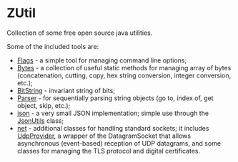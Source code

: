 # ZUtil

Collection of some free open source java utilities.

Some of the included tools are:
* [Flags](https://github.com/zooutil/zooutil/blob/main/src/org/zoolu/util/Flags.java) - a simple tool for managing command line options;
* [Bytes](https://github.com/zooutil/zooutil/blob/main/src/org/zoolu/util/Bytes.java) - a collection of useful static methods for managing array of bytes (concatenation, cutting, copy, hex string conversion, integer conversion, etc.);
* [BitString](https://github.com/zooutil/zooutil/blob/main/src/org/zoolu/util/BitString.java) - invariant string of bits;
* [Parser](https://github.com/zooutil/zooutil/blob/main/src/org/zoolu/util/Parser.java) - for sequentially parsing string objects (go to, index of, get object, skip, etc.);
* [json](https://github.com/zooutil/zooutil/tree/main/src/org/zoolu/util/json) - a very small JSON implementation; simple use through the [JsonUtils](https://github.com/zooutil/zooutil/blob/main/src/org/zoolu/util/json/JsonUtils.java) class;
* [net](https://github.com/zooutil/zooutil/tree/main/src/org/zoolu/net) - additional classes for handling standard sockets; it includes [UdpProvider](https://github.com/zooutil/zooutil/blob/main/src/org/zoolu/net/UdpProvider.java), a wrapper of the DatagramSocket that allows asynchronous (event-based) reception of UDP datagrams, and some classes for managing the TLS protocol and digital certificates.
